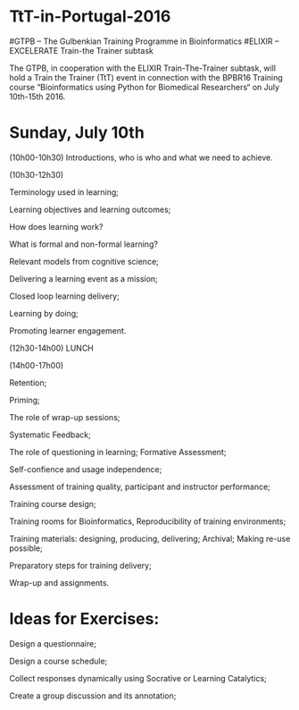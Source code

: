 # TtT-in-Portugal-2016
#GTPB – The Gulbenkian Training Programme in Bioinformatics
#ELIXIR – EXCELERATE Train-the Trainer subtask

The GTPB, in cooperation with the ELIXIR Train-The-Trainer subtask, will hold a Train the Trainer (TtT) event in connection with the BPBR16 Training course “Bioinformatics using Python for Biomedical Researchers“ on July 10th-15th 2016.

# Sunday, July 10th

 (10h00-10h30)
  Introductions, who is who and what we need to achieve.

 (10h30-12h30)

  Terminology used in learning; 
  
  Learning objectives and learning outcomes;
  
  How does learning work?
  
  What is formal and non-formal learning?
  
  Relevant models from cognitive science;
  
  Delivering a learning event as a mission;
  

  Closed loop learning delivery;

  Learning by doing;

  Promoting learner engagement.

(12h30-14h00) LUNCH

 (14h00-17h00) 

  Retention;

  Priming; 

  The role of wrap-up sessions;

  Systematic Feedback;

  The role of questioning in learning; Formative Assessment;

  Self-confience and usage independence;

  Assessment of training quality, participant and instructor performance;

  Training course design;

  Training rooms for Bioinformatics, Reproducibility of training environments;

  Training materials: designing, producing, delivering; Archival; Making re-use possible;
  
  Preparatory steps for training delivery;

  Wrap-up and assignments.

# Ideas for Exercises:

  Design a questionnaire;

  Design a course schedule;

  Collect responses dynamically using Socrative or Learning Catalytics;

  Create a group discussion and its annotation;
  
